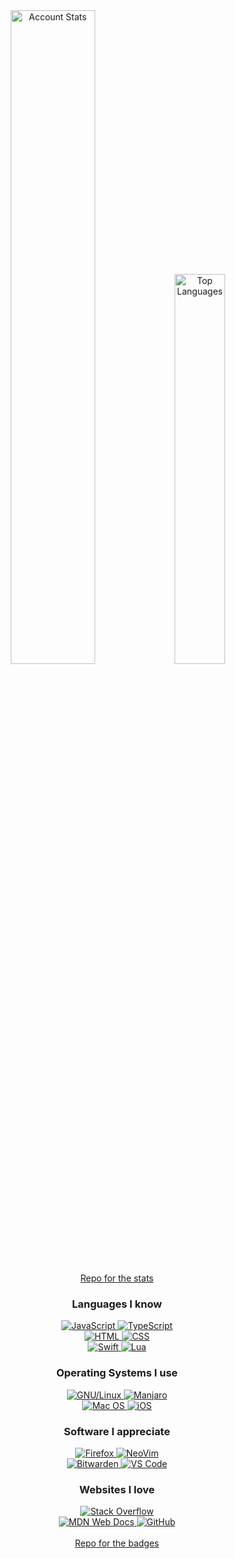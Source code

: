 <div align="center">
	<img alt="Account Stats" width="51.8%" src="https://github-readme-stats.vercel.app/api?username=RC-14&count_private=true&show_icons=true&bg_color=0d1117&text_color=c9d1d9&icon_color=1f6feb&hide_title=true&hide_border=true&disable_animations=true&cache_seconds=86400">
	<img alt="Top Languages" width="40%" src="https://github-readme-stats.vercel.app/api/top-langs/?username=RC-14&layout=compact&bg_color=0d1117&title_color=c9d1d9&text_color=c9d1d9&icon_color=1f6feb&hide_border=true&cache_seconds=86400">
	<br>
	<a href="https://github.com/anuraghazra/github-readme-stats">Repo for the stats</a>
</div>

<div align="center">
	<div>
		<h3>Languages I know</h3>
		<a href="#">
			<img alt="JavaScript" src="https://img.shields.io/badge/javascript-%23323330.svg?style=for-the-badge&logo=javascript&logoColor=%23F7DF1E">
		</a>
		<a href="#">
			<img alt="TypeScript" src="https://img.shields.io/badge/typescript-%23007ACC.svg?style=for-the-badge&logo=typescript&logoColor=white">
		</a>
		<br>
		<a href="#">
			<img alt="HTML" src="https://img.shields.io/badge/html5-%23E34F26.svg?style=for-the-badge&logo=html5&logoColor=white">
		</a>
		<a href="#">
			<img alt="CSS" src="https://img.shields.io/badge/css3-%231572B6.svg?style=for-the-badge&logo=css3&logoColor=white">
		</a>
		<br>
		<a href="#">
			<img alt="Swift" src="https://img.shields.io/badge/swift-F54A2A?style=for-the-badge&logo=swift&logoColor=white">
		</a>
		<a href="#">
			<img alt="Lua" src="https://img.shields.io/badge/lua-%232C2D72.svg?style=for-the-badge&logo=lua&logoColor=white">
		</a>
	</div>
	<div>
		<h3>Operating Systems I use</h3>
		<a href="https://kernel.org/">
			<img alt="GNU/Linux" src="https://img.shields.io/static/v1?style=for-the-badge&logo=linux&logoColor=black&color=fcc624&label&message=GNU%2FLinux">
		</a>
		<a href="https://manjaro.org/">
			<img alt="Manjaro" src="https://img.shields.io/badge/Manjaro-35BF5C?style=for-the-badge&logo=Manjaro&logoColor=white">
		</a>
		<br>
		<a href="#">
			<img alt="Mac OS" src="https://img.shields.io/static/v1?style=for-the-badge&logo=apple&logoColor=cfcfcf&color=131313&label&message=Mac%20OS">
		</a>
		<a href="#">
			<img alt="iOS" src="https://img.shields.io/badge/iOS-000000?style=for-the-badge&logo=ios&logoColor=cfcfc&color=131313">
		</a>
	</div>
	<div>
		<h3>Software I appreciate</h3>
		<a href="https://www.mozilla.org/firefox/new/">
			<img alt="Firefox" src="https://img.shields.io/badge/Firefox-FF7139?style=for-the-badge&logo=Firefox-Browser&logoColor=white">
		</a>
		<a href="https://neovim.io/">
			<img alt="NeoVim" src="https://img.shields.io/badge/NeoVim-%2357A143.svg?&style=for-the-badge&logo=neovim&logoColor=white">
		</a>
		<br>
		<a href="https://bitwarden.com/download/">
			<img alt="Bitwarden" src="https://img.shields.io/badge/bitwarden-%23175DDC.svg?style=for-the-badge&logo=bitwarden&logoColor=white">
		</a>
		<a href="https://code.visualstudio.com/">
			<img alt="VS Code" src="https://img.shields.io/static/v1?style=for-the-badge&logo=visual-studio-code&logoColor=white&color=0078d7&label=&message=VS%20Code">
		</a>
	</div>
	<div>
		<h3>Websites I love</h3>
		<a href="https://stackoverflow.com/">
			<img alt="Stack Overflow" src="https://img.shields.io/badge/-Stackoverflow-FE7A16?style=for-the-badge&logo=stack-overflow&logoColor=white">
		</a>
		<br>
		<a href="https://developer.mozilla.org/">
			<img alt="MDN Web Docs" src="https://img.shields.io/badge/MDN_Web_Docs-black?style=for-the-badge&logo=mdnwebdocs&logoColor=white">
		</a>
		<a href="https://www.github.com/">
			<img alt="GitHub" src="https://img.shields.io/badge/github-%23121011.svg?style=for-the-badge&logo=github&logoColor=f0f6fc&color=161b22">
		</a>
	</div>
</div>
<br>
<div align="center">
	<a href="https://github.com/Ileriayo/markdown-badges">Repo for the badges</a>
</div>
